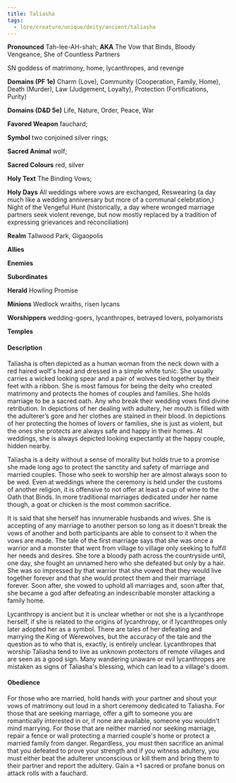 ```yaml
---
title: Taliasha
tags:
  - lore/creature/unique/deity/ancient/taliasha
---
```


**Pronounced** Tah-lee-AH-shah; **AKA** The Vow that Binds, Bloody Vengeance, She of Countless Partners

SN goddess of matrimony, home, lycanthropes, and revenge

**Domains (PF 1e)** Charm (Love), Community (Cooperation, Family, Home), Death (Murder), Law (Judgement, Loyalty), Protection (Fortifications, Purity)

**Domains (D&D 5e)** Life, Nature, Order, Peace, War

**Favored Weapon** fauchard;

**Symbol** two conjoined silver rings;

**Sacred Animal** wolf;

**Sacred Colours** red, silver

**Holy Text** The Binding Vows;

**Holy Days** All weddings where vows are exchanged, Reswearing (a day much like a wedding anniversary but more of a communal celebration,) Night of the Vengeful Hunt (historically, a day where wronged marriage partners seek violent revenge, but now mostly replaced by a tradition of expressing grievances and reconciliation)

**Realm** Tallwood Park, Gigaopolis

**Allies**

**Enemies**

**Subordinates**

**Herald** Howling Promise

**Minions** Wedlock wraiths, risen lycans

**Worshippers** wedding-goers, lycanthropes, betrayed lovers, polyamorists

**Temples**

#### Description

Taliasha is often depicted as a human woman from the neck down with a red haired wolf's head and dressed in a simple white tunic. She usually carries a wicked looking spear and a pair of wolves tied together by their feet with a ribbon. She is most famous for being the deity who created matrimony and protects the homes of couples and families. She holds marriage to be a sacred oath. Any who break their wedding vows find divine retribution. In depictions of her dealing with adultery, her mouth is filled with the adulterer’s gore and her clothes are stained in their blood. In depictions of her protecting the homes of lovers or families, she is just as violent, but the ones she protects are always safe and happy in their homes. At weddings, she is always depicted looking expectantly at the happy couple, hidden nearby.

Taliasha is a deity without a sense of morality but holds true to a promise she made long ago to protect the sanctity and safety of marriage and married couples. Those who seek to worship her are almost always soon to be wed. Even at weddings where the ceremony is held under the customs of another religion, it is offensive to not offer at least a cup of wine to the Oath that Binds. In more traditional marriages dedicated under her name though, a goat or chicken is the most common sacrifice.

It is said that she herself has innumerable husbands and wives. She is accepting of any marriage to another person so long as it doesn't break the vows of another and both participants are able to consent to it when the vows are made. The tale of the first marriage says that she was once a warrior and a monster that went from village to village only seeking to fulfill her needs and desires. She tore a bloody path across the countryside until, one day, she fought an unnamed hero who she defeated but only by a hair. She was so impressed by that warrior that she vowed that they would live together forever and that she would protect them and their marriage forever. Soon after, she vowed to uphold all marriages and, soon after that, she became a god after defeating an indescribable monster attacking a family home.

Lycanthropy is ancient but it is unclear whether or not she is a lycanthrope herself, if she is related to the origins of lycanthropy, or if lycanthropes only later adopted her as a symbol. There are tales of her defeating and marrying the King of Werewolves, but the accuracy of the tale and the question as to who that is, exactly, is entirely unclear. Lycanthropes that worship Taliasha tend to live as unknown protectors of remote villages and are seen as a good sign. Many wandering unaware or evil lycanthropes are mistaken as signs of Taliasha's blessing, which can lead to a village's doom.

#### Obedience

For those who are married, hold hands with your partner and shout your vows of matrimony out loud in a short ceremony dedicated to Taliasha. For those that are seeking marriage, offer a gift to someone you are romantically interested in or, if none are available, someone you wouldn't mind marrying. For those that are neither married nor seeking marriage, repair a fence or wall protecting a married couple's home or protect a married family from danger. Regardless, you must then sacrifice an animal that you defeated to prove your strength and if you witness adultery, you must either beat the adulterer unconscious or kill them and bring them to their partner and report the adultery. Gain a +1 sacred or profane bonus on attack rolls with a fauchard.
